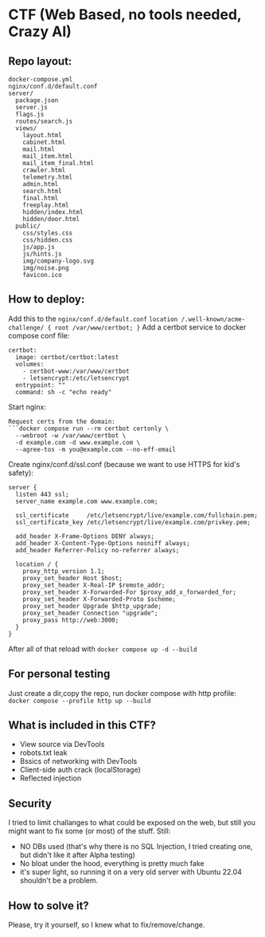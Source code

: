 # CTF (Web Based, no tools needed, Crazy AI)

## Repo layout:
```
docker-compose.yml
nginx/conf.d/default.conf
server/
  package.json
  server.js
  flags.js
  routes/search.js
  views/
    layout.html
    cabinet.html
    mail.html
    mail_item.html
    mail_item_final.html
    crawler.html
    telemetry.html
    admin.html
    search.html
    final.html
    freeplay.html
    hidden/index.html
    hidden/door.html
  public/
    css/styles.css
    css/hidden.css
    js/app.js
    js/hints.js
    img/company-logo.svg
    img/noise.png
    favicon.ico
```

## How to deploy:

Add this to the ```nginx/conf.d/default.conf```
``` location /.well-known/acme-challenge/ { root /var/www/certbot; } ```
Add a certbot service to docker compose conf file:
```
certbot:
  image: certbot/certbot:latest
  volumes:
    - certbot-www:/var/www/certbot
    - letsencrypt:/etc/letsencrypt
  entrypoint: ""
  command: sh -c "echo ready"
```
Start nginx:
```docker compose up -d --build nginx web~~~
Request certs from the domain:
```docker compose run --rm certbot certonly \
  --webroot -w /var/www/certbot \
  -d example.com -d www.example.com \
  --agree-tos -m you@example.com --no-eff-email
```
Create nginx/conf.d/ssl.conf (because we want to use HTTPS for kid's safety):
```
server {
  listen 443 ssl;
  server_name example.com www.example.com;

  ssl_certificate     /etc/letsencrypt/live/example.com/fullchain.pem;
  ssl_certificate_key /etc/letsencrypt/live/example.com/privkey.pem;

  add_header X-Frame-Options DENY always;
  add_header X-Content-Type-Options nosniff always;
  add_header Referrer-Policy no-referrer always;

  location / {
    proxy_http_version 1.1;
    proxy_set_header Host $host;
    proxy_set_header X-Real-IP $remote_addr;
    proxy_set_header X-Forwarded-For $proxy_add_x_forwarded_for;
    proxy_set_header X-Forwarded-Proto $scheme;
    proxy_set_header Upgrade $http_upgrade;
    proxy_set_header Connection "upgrade";
    proxy_pass http://web:3000;
  }
}
```
After all of that reload with ```docker compose up -d --build```

## For personal testing
Just create a dir,copy the repo, run docker compose with http profile: ```docker compose --profile http up --build```

## What is included in this CTF?
+ View source via DevTools
+ robots.txt leak
+ Bssics of networking with DevTools
+ Client-side auth crack (localStorage)
+ Reflected injection

## Security
I tried to limit challanges to what could be exposed on the web, but still you might want to fix some (or most) of the stuff. Still:
+ NO DBs used (that's why there is no SQL Injection, I tried creating one, but didn't like it after Alpha testing)
+ No bloat under the hood, everything is pretty much fake
+ it's super light, so running it on a very old server with Ubuntu 22.04 shouldn't be a problem.

## How to solve it?
Please, try it yourself, so I knew what to fix/remove/change.

